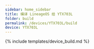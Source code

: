 ```yaml
---
sidebar: home_sidebar
title: 编译 LineageOS 给 YTX703L
folder: build
permalink: /devices/YTX703L/build
device: YTX703L
---
```

{% include templates/device_build.md %}
